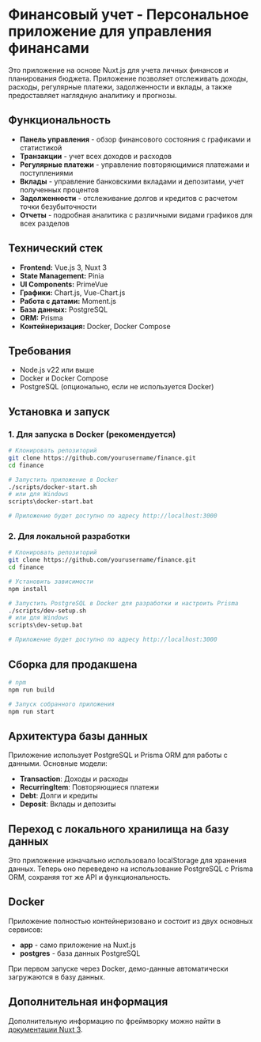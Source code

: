 <!-- filepath: c:\Users\qwazi\Рабочий стол\finance\README.md -->
# Финансовый учет - Персональное приложение для управления финансами

Это приложение на основе Nuxt.js для учета личных финансов и планирования бюджета. Приложение позволяет отслеживать доходы, расходы, регулярные платежи, задолженности и вклады, а также предоставляет наглядную аналитику и прогнозы.

## Функциональность

- **Панель управления** - обзор финансового состояния с графиками и статистикой
- **Транзакции** - учет всех доходов и расходов
- **Регулярные платежи** - управление повторяющимися платежами и поступлениями
- **Вклады** - управление банковскими вкладами и депозитами, учет полученных процентов
- **Задолженности** - отслеживание долгов и кредитов с расчетом точки безубыточности
- **Отчеты** - подробная аналитика с различными видами графиков для всех разделов

## Технический стек

- **Frontend:** Vue.js 3, Nuxt 3
- **State Management:** Pinia
- **UI Components:** PrimeVue
- **Графики:** Chart.js, Vue-Chart.js
- **Работа с датами:** Moment.js
- **База данных:** PostgreSQL
- **ORM:** Prisma
- **Контейнеризация:** Docker, Docker Compose

## Требования

- Node.js v22 или выше
- Docker и Docker Compose
- PostgreSQL (опционально, если не используется Docker)

## Установка и запуск

### 1. Для запуска в Docker (рекомендуется)

```bash
# Клонировать репозиторий
git clone https://github.com/yourusername/finance.git
cd finance

# Запустить приложение в Docker
./scripts/docker-start.sh
# или для Windows
scripts\docker-start.bat

# Приложение будет доступно по адресу http://localhost:3000
```

### 2. Для локальной разработки

```bash
# Клонировать репозиторий
git clone https://github.com/yourusername/finance.git
cd finance

# Установить зависимости
npm install

# Запустить PostgreSQL в Docker для разработки и настроить Prisma
./scripts/dev-setup.sh
# или для Windows
scripts\dev-setup.bat

# Приложение будет доступно по адресу http://localhost:3000
```

## Сборка для продакшена

```bash
# npm
npm run build

# Запуск собранного приложения
npm run start
```

## Архитектура базы данных

Приложение использует PostgreSQL и Prisma ORM для работы с данными. Основные модели:

- **Transaction**: Доходы и расходы
- **RecurringItem**: Повторяющиеся платежи
- **Debt**: Долги и кредиты
- **Deposit**: Вклады и депозиты

## Переход с локального хранилища на базу данных

Это приложение изначально использовало localStorage для хранения данных. Теперь оно переведено на использование PostgreSQL с Prisma ORM, сохраняя тот же API и функциональность.

## Docker

Приложение полностью контейнеризовано и состоит из двух основных сервисов:
- **app** - само приложение на Nuxt.js
- **postgres** - база данных PostgreSQL

При первом запуске через Docker, демо-данные автоматически загружаются в базу данных.

## Дополнительная информация

Дополнительную информацию по фреймворку можно найти в [документации Nuxt 3](https://nuxt.com/docs/getting-started/introduction).
